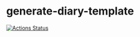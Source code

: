 # generate-diary-template
[![Actions Status](https://github.com/toof-jp/generate-diary-template/workflows/rust/badge.svg)](https://github.com/toof-jp/generate-diary-template/actions)
